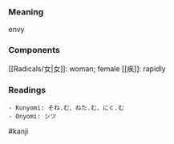 ### Meaning

envy

### Components

[[Radicals/女|女]]: woman; female [[疾]]: rapidly

### Readings

```
- Kunyomi: そね.む、ねた.む、にく.む
- Onyomi: シツ
```

#kanji